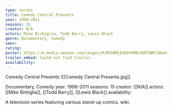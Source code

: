```yaml
---
type: series
title: Comedy Central Presents
year: 1998–2011
seasons: 15
creator: N/A
actors: Mike Birbiglia, Todd Barry, Lewis Black
genre: Documentary, Comedy
seen:
rating: 
poster: https://m.media-amazon.com/images/M/MV5BMjE4ODY0MDc0OF5BMl5BanBnXkFtZTcwODA0OTE5MQ@@._V1_SX300.jpg
trailer_embed: Could not find trailer.
availability:
---
```

Comedy Central Presents
![[Comedy Central Presents.jpg]]

Documentary, Comedy
year: 1998–2011
seasons: 15
creator: [[N/A]]
actors: [[Mike Birbiglia]], [[Todd Barry]], [[Lewis Black]]
availability:

A television series featuring various stand-up comics.
wiki: 


